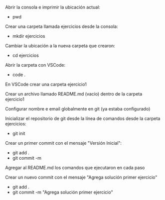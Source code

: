 Abrir la consola e imprimir la ubicación actual:
- pwd

Crear una carpeta llamada ejercicios desde la consola:
- mkdir ejercicios

Cambiar la ubicación a la nueva carpeta que crearon:
- cd ejercicios

Abrir la carpeta con VSCode:
- code .

En VSCode crear una carpeta ejercicio1

Crear un archivo llamado README.md (vacío) dentro de la carpeta ejercicio1

Configurar nombre e email globalmente en git (ya estaba configurado)

Inicializar el repositorio de git desde la línea de comandos desde la carpeta ejercicios:
- git init

Crear un primer commit con el mensaje "Versión Inicial":
- git add .
- git commit -m

Agregar al README.md los comandos que ejecutaron en cada paso

Crear un nuevo commit con el mensaje "Agrega solución primer ejercicio"
- git add .
- git commit -m "Agrega solución primer ejercicio"

